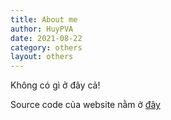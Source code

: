 ```yaml
---
title: About me
author: HuyPVA
date: 2021-08-22
category: others
layout: others
---
```


Không có gì ở đây cả!

Source code của website nằm ở [đây][1]

[1]: https://github.com/huypva/code-by-example-site